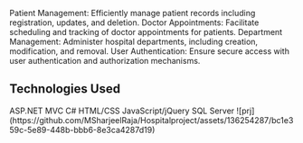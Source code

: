 Patient Management: Efficiently manage patient records including registration, updates, and deletion.
Doctor Appointments: Facilitate scheduling and tracking of doctor appointments for patients.
Department Management: Administer hospital departments, including creation, modification, and removal.
User Authentication: Ensure secure access with user authentication and authorization mechanisms.

<h2 color="red">Technologies Used</h2>
ASP.NET MVC
C#
HTML/CSS
JavaScript/jQuery
SQL Server
![prj](https://github.com/MSharjeelRaja/Hospitalproject/assets/136254287/bc1e359c-5e89-448b-bbb6-8e3ca4287d19)

